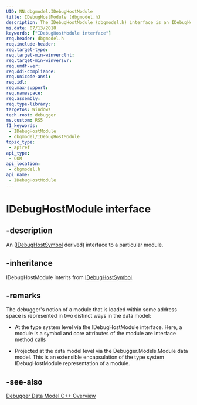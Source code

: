 ```yaml
---
UID: NN:dbgmodel.IDebugHostModule
title: IDebugHostModule (dbgmodel.h)
description: The IDebugHostModule (dbgmodel.h) interface is an IDebugHostSymbol derived interface that provides access to a particular module.
ms.date: 07/13/2018
keywords: ["IDebugHostModule interface"]
req.header: dbgmodel.h
req.include-header: 
req.target-type: 
req.target-min-winverclnt: 
req.target-min-winversvr: 
req.umdf-ver: 
req.ddi-compliance: 
req.unicode-ansi: 
req.idl: 
req.max-support: 
req.namespace: 
req.assembly: 
req.type-library: 
targetos: Windows
tech.root: debugger
ms.custom: RS5
f1_keywords:
 - IDebugHostModule
 - dbgmodel/IDebugHostModule
topic_type:
 - apiref
api_type:
 - COM
api_location:
 - dbgmodel.h
api_name:
 - IDebugHostModule
---
```


# IDebugHostModule interface


## -description

An ([IDebugHostSymbol](nn-dbgmodel-idebughostsymbol.md) derived) interface to a particular module.

## -inheritance

IDebugHostModule interits from [IDebugHostSymbol](nn-dbgmodel-idebughostsymbol.md).

## -remarks

The debugger's notion of a module that is loaded within some address space is represented in two distinct ways in the data model: 

- At the type system level via the IDebugHostModule interface. Here, a module is a symbol and core attributes of the module are interface method calls

- Projected at the data model level via the Debugger.Models.Module data model. This is an extensible encapsulation of the type system IDebugHostModule representation of a module.

## -see-also

[Debugger Data Model C++ Overview](/windows-hardware/drivers/debugger/data-model-cpp-overview)
